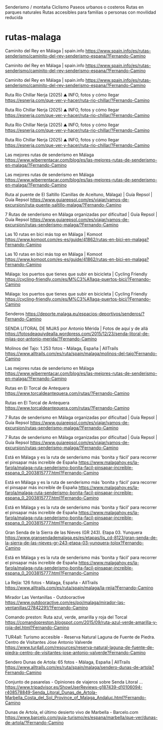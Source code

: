 Senderismo / montaña
Ciclismo
Paseos urbanos o costeros
Rutas en parques naturales
Rutas accesibles para familias o personas con movilidad reducida

# rutas-malaga

Caminito del Rey en Málaga | spain.info
https://www.spain.info/es/rutas-senderismo/caminito-del-rey-senderismo-espana/?Fernando-Camino

Caminito del Rey en Málaga | spain.info
https://www.spain.info/es/rutas-senderismo/caminito-del-rey-senderismo-espana/?Fernando-Camino


Caminito del Rey en Málaga | spain.info
https://www.spain.info/es/rutas-senderismo/caminito-del-rey-senderismo-espana/?Fernando-Camino


Ruta Río Chillar Nerja (2025) ⛰️ INFO, fotos y cómo llegar
https://esnerja.com/que-ver-y-hacer/ruta-rio-chillar/?Fernando-Camino


Ruta Río Chillar Nerja (2025) ⛰️ INFO, fotos y cómo llegar
https://esnerja.com/que-ver-y-hacer/ruta-rio-chillar/?Fernando-Camino


Ruta Río Chillar Nerja (2025) ⛰️ INFO, fotos y cómo llegar
https://esnerja.com/que-ver-y-hacer/ruta-rio-chillar/?Fernando-Camino


Ruta Río Chillar Nerja (2025) ⛰️ INFO, fotos y cómo llegar
https://esnerja.com/que-ver-y-hacer/ruta-rio-chillar/?Fernando-Camino


Las mejores rutas de senderismo en Málaga
https://www.wiberrentacar.com/blog/es/las-mejores-rutas-de-senderismo-en-malaga/?Fernando-Camino


Las mejores rutas de senderismo en Málaga
https://www.wiberrentacar.com/blog/es/las-mejores-rutas-de-senderismo-en-malaga/?Fernando-Camino


Ruta al puente de El Saltillo (Canillas de Aceituno, Málaga) | Guía Repsol | Guía Repsol
https://www.guiarepsol.com/es/viajar/vamos-de-excursion/ruta-puente-saltillo-malaga/?Fernando-Camino


7 Rutas de senderismo en Málaga organizadas por dificultad | Guía Repsol | Guía Repsol
https://www.guiarepsol.com/es/viajar/vamos-de-excursion/rutas-senderismo-malaga/?Fernando-Camino


Las 10 rutas en bici más top en Málaga | Komoot
https://www.komoot.com/es-es/guide/41862/rutas-en-bici-en-malaga?Fernando-Camino


Las 10 rutas en bici más top en Málaga | Komoot
https://www.komoot.com/es-es/guide/41862/rutas-en-bici-en-malaga?Fernando-Camino


Málaga: los puertos que tienes que subir en bicicleta | Cycling Friendly
https://cycling-friendly.com/es/M%C3%A1laga-puertos-bici/?Fernando-Camino


Málaga: los puertos que tienes que subir en bicicleta | Cycling Friendly
https://cycling-friendly.com/es/M%C3%A1laga-puertos-bici/?Fernando-Camino


Senderos
https://deporte.malaga.eu/espacios-deportivos/senderos/?Fernando-Camino


SENDA LITORAL DE MIJAS por Antonio Mérida | Fotos de aquí y de allá
https://fotosdeaquiydealla.wordpress.com/2015/12/23/senda-litoral-de-mijas-por-antonio-merida/?Fernando-Camino


Molinos del Tajo: 1.253 fotos - Málaga, España | AllTrails
https://www.alltrails.com/es/ruta/spain/malaga/molinos-del-tajo?Fernando-Camino


Las mejores rutas de senderismo en Málaga
https://www.wiberrentacar.com/blog/es/las-mejores-rutas-de-senderismo-en-malaga/?Fernando-Camino


Rutas en El Torcal de Antequera
https://www.torcaldeantequera.com/rutas/?Fernando-Camino


Rutas en El Torcal de Antequera
https://www.torcaldeantequera.com/rutas/?Fernando-Camino


7 Rutas de senderismo en Málaga organizadas por dificultad | Guía Repsol | Guía Repsol
https://www.guiarepsol.com/es/viajar/vamos-de-excursion/rutas-senderismo-malaga/?Fernando-Camino


7 Rutas de senderismo en Málaga organizadas por dificultad | Guía Repsol | Guía Repsol
https://www.guiarepsol.com/es/viajar/vamos-de-excursion/rutas-senderismo-malaga/?Fernando-Camino


Está en Málaga y es la ruta de senderismo más 'bonita y fácil' para recorrer el pinsapar más increíble de España
https://www.malagahoy.es/la-farola/malaga-ruta-senderismo-bonita-facil-pinsapar-increible-espana_0_2003815777.html?Fernando-Camino


Está en Málaga y es la ruta de senderismo más 'bonita y fácil' para recorrer el pinsapar más increíble de España
https://www.malagahoy.es/la-farola/malaga-ruta-senderismo-bonita-facil-pinsapar-increible-espana_0_2003815777.html?Fernando-Camino


Está en Málaga y es la ruta de senderismo más 'bonita y fácil' para recorrer el pinsapar más increíble de España
https://www.malagahoy.es/la-farola/malaga-ruta-senderismo-bonita-facil-pinsapar-increible-espana_0_2003815777.html?Fernando-Camino


Gran Senda de la Sierra de las Nieves (GR 243). Etapa 03. Yunquera
https://www.gransendademalaga.es/es/etapas/lis_cd-8123/gran-senda-de-la-sierra-de-las-nieves-gr-243-etapa-03-yunquera-tolox?Fernando-Camino


Está en Málaga y es la ruta de senderismo más 'bonita y fácil' para recorrer el pinsapar más increíble de España
https://www.malagahoy.es/la-farola/malaga-ruta-senderismo-bonita-facil-pinsapar-increible-espana_0_2003815777.html?Fernando-Camino


La Rejía: 126 fotos - Málaga, España - AllTrails
https://www.alltrails.com/es/ruta/spain/malaga/la-rejia?Fernando-Camino


Mirador Las Ventanillas - Outdooractive
https://www.outdooractive.com/es/poi/malaga/mirador-las-ventanillas/27842291/?Fernando-Camino


Comando preston: Ruta azul, verde, amarilla y roja del Torcal
https://comandopreston.blogspot.com/2015/09/ruta-azul-verde-amarilla-y-roja-del.html?Fernando-Camino

TUR4all: Turismo accesible - Reserva Natural Laguna de Fuente de Piedra. Centro de Visitantes Jóse Antonio Valverde
https://www.tur4all.com/resources/reserva-natural-laguna-de-fuente-de-piedra-centro-de-visitantes-jose-antonio-valverde?Fernando-Camino


Sendero Dunas de Artola: 65 fotos - Málaga, España | AllTrails
https://www.alltrails.com/es/ruta/spain/malaga/sendero-dunas-de-artola?Fernando-Camino


Conjunto de pasarelas - Opiniones de viajeros sobre Senda Litoral ...
https://www.tripadvisor.es/ShowUserReviews-g187439-d10106094-r408578849-Senda_Litoral_Dunas_de_Artola-Marbella_Costa_del_Sol_Province_of_Malaga_Andaluc.html?Fernando-Camino


Dunas de Artola, el último desierto vivo de Marbella - Barcelo.com
https://www.barcelo.com/guia-turismo/es/espana/marbella/que-ver/dunas-de-artola/?Fernando-Camino
